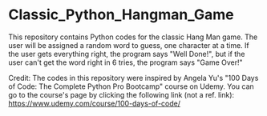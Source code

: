 # Classic_Python_Hangman_Game
This repository contains Python codes for the classic Hang Man game. The user will be assigned a random word to guess, one character at a time. If the user gets everything right, the program says "Well Done!", but if the user can't get the word right in 6 tries, the program says "Game Over!" 

Credit: The codes in this repository were inspired by Angela Yu's "100 Days of Code: The Complete Python Pro Bootcamp" course on Udemy. You can go to the course's page by clicking the following link (not a ref. link): https://www.udemy.com/course/100-days-of-code/
